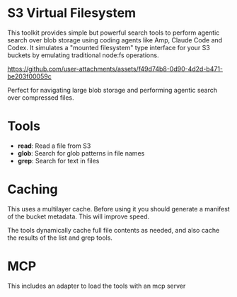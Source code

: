 # S3 Virtual Filesystem
This toolkit provides simple but powerful search tools to perform agentic search over blob storage using coding agents like Amp, Claude Code and Codex. It simulates a "mounted filesystem" type interface for your S3 buckets by emulating traditional node:fs operations.

https://github.com/user-attachments/assets/f49d74b8-0d90-4d2d-b471-be203f00059c





Perfect for navigating large blob storage and performing agentic search over compressed files.

# Tools

- **read**: Read a file from S3
- **glob**: Search for glob patterns in file names
- **grep**: Search for text in files

# Caching

This uses a multilayer cache. Before using it you should generate a manifest of the bucket metadata. This will improve speed. 

The tools dynamically cache full file contents as needed, and also cache the results of the list and grep tools.

# MCP

This includes an adapter to load the tools with an mcp server
